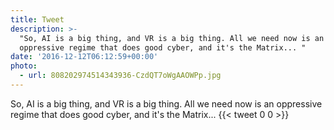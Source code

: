 ```yaml
---
title: Tweet
description: >-
  "So, AI is a big thing, and VR is a big thing. All we need now is an
  oppressive regime that does good cyber, and it's the Matrix... "
date: '2016-12-12T06:12:59+00:00'
photo:
  - url: 808202974514343936-CzdQT7oWgAAOWPp.jpg
---
```

So, AI is a big thing, and VR is a big thing. All we need now is an oppressive regime that does good cyber, and it's the Matrix... 
      {{< tweet 0 0 >}}
    
